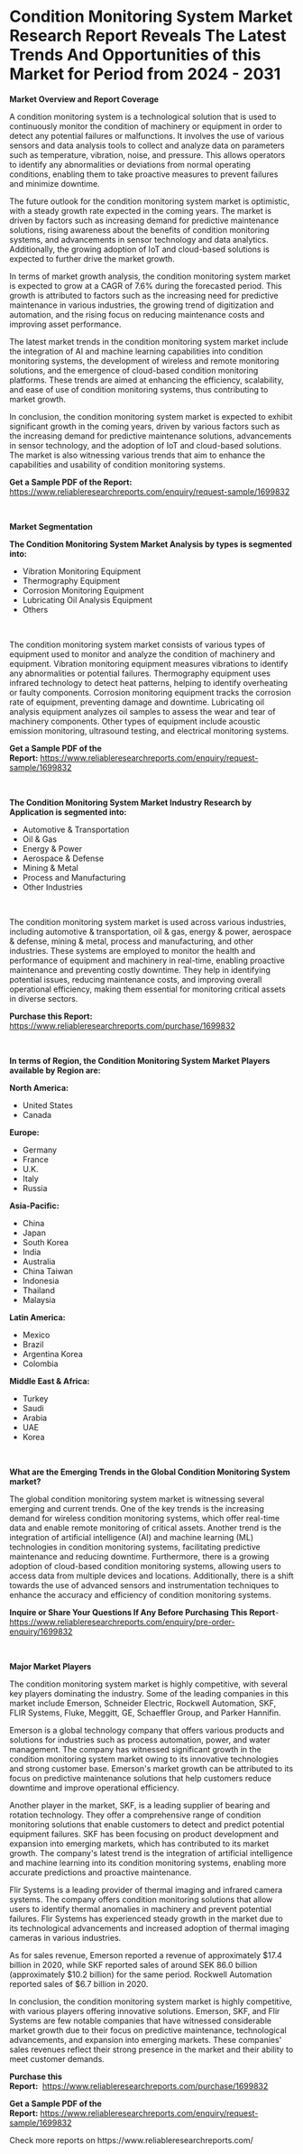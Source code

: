 <p><h1>Condition Monitoring System Market Research Report Reveals The Latest Trends And Opportunities of this Market for Period from 2024 - 2031</h1></p><p><strong>Market Overview and Report Coverage</strong></p>
<p><p>A condition monitoring system is a technological solution that is used to continuously monitor the condition of machinery or equipment in order to detect any potential failures or malfunctions. It involves the use of various sensors and data analysis tools to collect and analyze data on parameters such as temperature, vibration, noise, and pressure. This allows operators to identify any abnormalities or deviations from normal operating conditions, enabling them to take proactive measures to prevent failures and minimize downtime.</p><p>The future outlook for the condition monitoring system market is optimistic, with a steady growth rate expected in the coming years. The market is driven by factors such as increasing demand for predictive maintenance solutions, rising awareness about the benefits of condition monitoring systems, and advancements in sensor technology and data analytics. Additionally, the growing adoption of IoT and cloud-based solutions is expected to further drive the market growth.</p><p>In terms of market growth analysis, the condition monitoring system market is expected to grow at a CAGR of 7.6% during the forecasted period. This growth is attributed to factors such as the increasing need for predictive maintenance in various industries, the growing trend of digitization and automation, and the rising focus on reducing maintenance costs and improving asset performance.</p><p>The latest market trends in the condition monitoring system market include the integration of AI and machine learning capabilities into condition monitoring systems, the development of wireless and remote monitoring solutions, and the emergence of cloud-based condition monitoring platforms. These trends are aimed at enhancing the efficiency, scalability, and ease of use of condition monitoring systems, thus contributing to market growth.</p><p>In conclusion, the condition monitoring system market is expected to exhibit significant growth in the coming years, driven by various factors such as the increasing demand for predictive maintenance solutions, advancements in sensor technology, and the adoption of IoT and cloud-based solutions. The market is also witnessing various trends that aim to enhance the capabilities and usability of condition monitoring systems.</p></p>
<p><strong>Get a Sample PDF of the Report:</strong> <a href="https://www.reliableresearchreports.com/enquiry/request-sample/1699832">https://www.reliableresearchreports.com/enquiry/request-sample/1699832</a></p>
<p>&nbsp;</p>
<p><strong>Market Segmentation</strong></p>
<p><strong>The Condition Monitoring System Market Analysis by types is segmented into:</strong></p>
<p><ul><li>Vibration Monitoring Equipment</li><li>Thermography Equipment</li><li>Corrosion Monitoring Equipment</li><li>Lubricating Oil Analysis Equipment</li><li>Others</li></ul></p>
<p>&nbsp;</p>
<p><p>The condition monitoring system market consists of various types of equipment used to monitor and analyze the condition of machinery and equipment. Vibration monitoring equipment measures vibrations to identify any abnormalities or potential failures. Thermography equipment uses infrared technology to detect heat patterns, helping to identify overheating or faulty components. Corrosion monitoring equipment tracks the corrosion rate of equipment, preventing damage and downtime. Lubricating oil analysis equipment analyzes oil samples to assess the wear and tear of machinery components. Other types of equipment include acoustic emission monitoring, ultrasound testing, and electrical monitoring systems.</p></p>
<p><strong>Get a Sample PDF of the Report:</strong>&nbsp;<a href="https://www.reliableresearchreports.com/enquiry/request-sample/1699832">https://www.reliableresearchreports.com/enquiry/request-sample/1699832</a></p>
<p>&nbsp;</p>
<p><strong>The Condition Monitoring System Market Industry Research by Application is segmented into:</strong></p>
<p><ul><li>Automotive & Transportation</li><li>Oil & Gas</li><li>Energy & Power</li><li>Aerospace & Defense</li><li>Mining & Metal</li><li>Process and Manufacturing</li><li>Other Industries</li></ul></p>
<p>&nbsp;</p>
<p><p>The condition monitoring system market is used across various industries, including automotive & transportation, oil & gas, energy & power, aerospace & defense, mining & metal, process and manufacturing, and other industries. These systems are employed to monitor the health and performance of equipment and machinery in real-time, enabling proactive maintenance and preventing costly downtime. They help in identifying potential issues, reducing maintenance costs, and improving overall operational efficiency, making them essential for monitoring critical assets in diverse sectors.</p></p>
<p><strong>Purchase this Report:</strong>&nbsp; <a href="https://www.reliableresearchreports.com/purchase/1699832">https://www.reliableresearchreports.com/purchase/1699832</a></p>
<p>&nbsp;</p>
<p><strong>In terms of Region, the Condition Monitoring System Market Players available by Region are:</strong></p>
<p>
    <p> <strong> North America: </strong>
        <ul>
            <li>United States</li>
            <li>Canada</li>
        </ul>
        </p> 
    <p> <strong> Europe: </strong>
        <ul>
            <li>Germany</li>
            <li>France</li>
            <li>U.K.</li>
            <li>Italy</li>
            <li>Russia</li>
        </ul>
        </p> 
    <p> <strong> Asia-Pacific: </strong>
        <ul>
            <li>China</li>
            <li>Japan</li>
            <li>South Korea</li>
            <li>India</li>
            <li>Australia</li>
            <li>China Taiwan</li>
            <li>Indonesia</li>
            <li>Thailand</li>
            <li>Malaysia</li>
        </ul>
        </p> 
    <p> <strong> Latin America: </strong>
        <ul>
            <li>Mexico</li>
            <li>Brazil</li>
            <li>Argentina Korea</li>
            <li>Colombia</li>
        </ul>
        </p> 
    <p> <strong> Middle East & Africa: </strong>
        <ul>
            <li>Turkey</li>
            <li>Saudi</li>
            <li>Arabia</li>
            <li>UAE</li>
            <li>Korea</li>
        </ul>
    </p>
    </p>
<p>&nbsp;</p>
<p><strong>What are the Emerging Trends in the Global Condition Monitoring System market?</strong></p>
<p><p>The global condition monitoring system market is witnessing several emerging and current trends. One of the key trends is the increasing demand for wireless condition monitoring systems, which offer real-time data and enable remote monitoring of critical assets. Another trend is the integration of artificial intelligence (AI) and machine learning (ML) technologies in condition monitoring systems, facilitating predictive maintenance and reducing downtime. Furthermore, there is a growing adoption of cloud-based condition monitoring systems, allowing users to access data from multiple devices and locations. Additionally, there is a shift towards the use of advanced sensors and instrumentation techniques to enhance the accuracy and efficiency of condition monitoring systems.</p></p>
<p><strong>Inquire or Share Your Questions If Any Before Purchasing This Report</strong>- <a href="https://www.reliableresearchreports.com/enquiry/pre-order-enquiry/1699832">https://www.reliableresearchreports.com/enquiry/pre-order-enquiry/1699832</a></p>
<p>&nbsp;</p>
<p><strong>Major Market Players</strong></p>
<p><p>The condition monitoring system market is highly competitive, with several key players dominating the industry. Some of the leading companies in this market include Emerson, Schneider Electric, Rockwell Automation, SKF, FLIR Systems, Fluke, Meggitt, GE, Schaeffler Group, and Parker Hannifin.</p><p>Emerson is a global technology company that offers various products and solutions for industries such as process automation, power, and water management. The company has witnessed significant growth in the condition monitoring system market owing to its innovative technologies and strong customer base. Emerson's market growth can be attributed to its focus on predictive maintenance solutions that help customers reduce downtime and improve operational efficiency.</p><p>Another player in the market, SKF, is a leading supplier of bearing and rotation technology. They offer a comprehensive range of condition monitoring solutions that enable customers to detect and predict potential equipment failures. SKF has been focusing on product development and expansion into emerging markets, which has contributed to its market growth. The company's latest trend is the integration of artificial intelligence and machine learning into its condition monitoring systems, enabling more accurate predictions and proactive maintenance.</p><p>Flir Systems is a leading provider of thermal imaging and infrared camera systems. The company offers condition monitoring solutions that allow users to identify thermal anomalies in machinery and prevent potential failures. Flir Systems has experienced steady growth in the market due to its technological advancements and increased adoption of thermal imaging cameras in various industries.</p><p>As for sales revenue, Emerson reported a revenue of approximately $17.4 billion in 2020, while SKF reported sales of around SEK 86.0 billion (approximately $10.2 billion) for the same period. Rockwell Automation reported sales of $6.7 billion in 2020.</p><p>In conclusion, the condition monitoring system market is highly competitive, with various players offering innovative solutions. Emerson, SKF, and Flir Systems are few notable companies that have witnessed considerable market growth due to their focus on predictive maintenance, technological advancements, and expansion into emerging markets. These companies' sales revenues reflect their strong presence in the market and their ability to meet customer demands.</p></p>
<p><strong>Purchase this Report:</strong>&nbsp;&nbsp;<a href="https://www.reliableresearchreports.com/purchase/1699832">https://www.reliableresearchreports.com/purchase/1699832</a></p>
<p></p>
<p><strong>Get a Sample PDF of the Report:</strong>&nbsp;<a href="https://www.reliableresearchreports.com/enquiry/request-sample/1699832">https://www.reliableresearchreports.com/enquiry/request-sample/1699832</a></p>
<p>Check more reports on https://www.reliableresearchreports.com/</p>